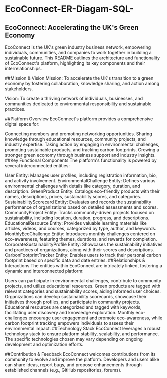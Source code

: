 # EcoConnect-ER-Diagam-SQL-

## EcoConnect: Accelerating the UK's Green Economy
EcoConnect is the UK's green industry business network, empowering individuals, communities, and companies to work together in building a sustainable future. This README outlines the architecture and functionality of EcoConnect's platform, highlighting its key components and their interrelationships.

##Mission & Vision
Mission: To accelerate the UK's transition to a green economy by fostering collaboration, knowledge sharing, and action among stakeholders.

Vision: To create a thriving network of individuals, businesses, and communities dedicated to environmental responsibility and sustainable practices.

##Platform Overview
EcoConnect's platform provides a comprehensive digital space for:

Connecting members and promoting networking opportunities.
Sharing knowledge through educational resources, community projects, and industry expertise.
Taking action by engaging in environmental challenges, promoting sustainable products, and tracking carbon footprints.
Growing a stronger green economy through business support and industry insights.
##Key Functional Components
The platform's functionality is powered by several interconnected entities:

User Entity: Manages user profiles, including registration information, bio, and activity involvement.
EnvironmentalChallenge Entity: Defines various environmental challenges with details like category, duration, and description.
GreenProduct Entity: Catalogs eco-friendly products with their names, descriptions, prices, sustainability scores, and categories.
SustainabilityScorecard Entity: Evaluates and records the sustainability performance of organizations based on detailed assessments and scores.
CommunityProject Entity: Tracks community-driven projects focused on sustainability, including location, duration, progress, and descriptions.
EducationalResource Entity: Provides valuable learning materials like articles, videos, and courses, categorized by type, author, and keywords.
MonthlyEcoChallenge Entity: Introduces monthly challenges centered on eco-awareness, featuring themes, durations, and rewards for completion.
CorporateSustainabilityProfile Entity: Showcases the sustainability initiatives and practices of organizations, along with their scores and descriptions.
CarbonFootprintTracker Entity: Enables users to track their personal carbon footprint based on specific data and date entries.
##Relationships & Interactions
The entities within EcoConnect are intricately linked, fostering a dynamic and interconnected platform:

Users can participate in environmental challenges, contribute to community projects, and utilize educational resources.
Green products are tagged with relevant categories and sustainability scores, aiding informed user choices.
Organizations can develop sustainability scorecards, showcase their initiatives through profiles, and participate in community projects.
Educational resources are categorized and tagged with keywords, facilitating user discovery and knowledge exploration.
Monthly eco-challenges encourage user engagement and promote eco-awareness, while carbon footprint tracking empowers individuals to assess their environmental impact.
##Technology Stack
EcoConnect leverages a robust technology stack to ensure platform stability, scalability, and performance. The specific technologies chosen may vary depending on ongoing development and optimization efforts.

##Contribution & Feedback
EcoConnect welcomes contributions from its community to evolve and improve the platform. Developers and users alike can share ideas, report bugs, and propose enhancements through established channels (e.g., GitHub repositories, forums).
